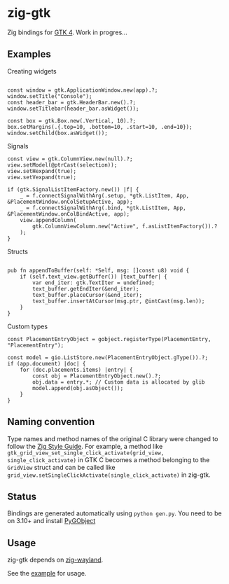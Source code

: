 # zig-gtk

Zig bindings for [GTK 4](https://gitlab.gnome.org/GNOME/gtk). Work in progres...

## Examples

Creating widgets

```zig

const window = gtk.ApplicationWindow.new(app).?;
window.setTitle("Console");
const header_bar = gtk.HeaderBar.new().?;
window.setTitlebar(header_bar.asWidget());

const box = gtk.Box.new(.Vertical, 10).?;
box.setMargins(.{.top=10, .bottom=10, .start=10, .end=10});
window.setChild(box.asWidget());

```

Signals

```zig
const view = gtk.ColumnView.new(null).?;
view.setModel(@ptrCast(selection));
view.setHexpand(true);
view.setVexpand(true);

if (gtk.SignalListItemFactory.new()) |f| {
    _ = f.connectSignalWithArg(.setup, *gtk.ListItem, App, &PlacementWindow.onColSetupActive, app);
    _ = f.connectSignalWithArg(.bind, *gtk.ListItem, App, &PlacementWindow.onColBindActive, app);
    view.appendColumn(
        gtk.ColumnViewColumn.new("Active", f.asListItemFactory()).?
    );
}
```

Structs
```zig

pub fn appendToBuffer(self: *Self, msg: []const u8) void {
    if (self.text_view.getBuffer()) |text_buffer| {
        var end_iter: gtk.TextIter = undefined;
        text_buffer.getEndIter(&end_iter);
        text_buffer.placeCursor(&end_iter);
        text_buffer.insertAtCursor(msg.ptr, @intCast(msg.len));
    }
}

```

Custom types

```zig
const PlacementEntryObject = gobject.registerType(PlacementEntry, "PlacementEntry");

const model = gio.ListStore.new(PlacementEntryObject.gType()).?;
if (app.document) |doc| {
    for (doc.placements.items) |entry| {
        const obj = PlacementEntryObject.new().?;
        obj.data = entry.*; // Custom data is allocated by glib
        model.append(obj.asObject());
    }
}

```


## Naming convention

Type names and method names of the original C library were changed to follow the [Zig Style Guide](https://ziglang.org/documentation/0.9.1/#Names). For example, a method like `gtk_grid_view_set_single_click_activate(grid_view, single_click_activate)` in GTK C becomes a method belonging to the `GridView` struct and can be called like `grid_view.setSingleClickActivate(single_click_activate)` in zig-gtk.

## Status

Bindings are generated automatically using `python gen.py`.
You need to be on 3.10+ and install [PyGObject](https://pypi.org/project/PyGObject/)

## Usage

zig-gtk depends on [zig-wayland](https://github.com/ifreund/zig-wayland).

See the [example](/example) for usage.


